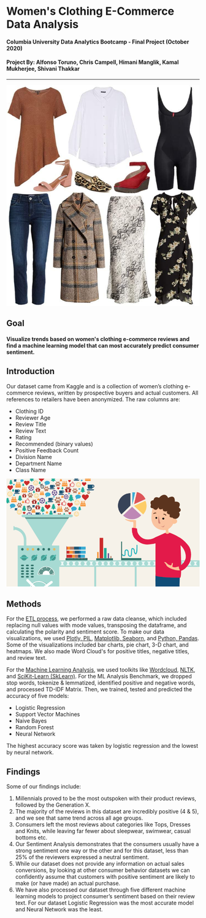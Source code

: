# Women's Clothing E-Commerce Data Analysis

#### Columbia University Data Analytics Bootcamp - Final Project (October 2020) 
#### Project By: Alfonso Toruno, Chris Campell, Himani Manglik, Kamal Mukherjee, Shivani Thakkar
--------------------------------------------------------------------------------------------------

![Array of Women's Clothes](./Images/Womens_Clothes.jpg)


## Goal
#### Visualize trends based on women's clothing e-commerce reviews and find a machine learning model that can most accurately predict consumer sentiment.

## Introduction
Our dataset came from Kaggle and is a collection of women’s clothing e-commerce reviews, written by prospective buyers and actual customers. All references to retailers have been anonymized. The raw columns are:

* Clothing ID
* Reviewer Age
* Review Title
* Review Text
* Rating
* Recommended (binary values)
* Positive Feedback Count
* Division Name
* Department Name
* Class Name

![Data Process](./Images/data_cleaning.png)

## Methods
For the <ins>ETL process</ins>, we performed a raw data cleanse, which included replacing null values with mode values, transposing the dataframe, and calculating the polarity and sentiment score. 
To make our data visualizations, we used <ins>Plotly, PIL</ins>, <ins>Matplotlib, Seaborn</ins>, and <ins>Python, Pandas</ins>. Some of the visualizations included bar charts, pie chart, 3-D chart, and heatmaps. We also made Word Cloud's for positive titles, negative titles, and review text. 

For the <ins>Machine Learning Analysis</ins>, we used toolkits like <ins>Wordcloud</ins>, <ins>NLTK</ins>, and <ins>SciKit-Learn (SkLearn)</ins>. For the ML Analysis Benchmark, we dropped stop words, tokenize & lemmatized, identified positive and negative words, and processed TD-IDF Matrix. Then, we trained, tested and predicted the accuracy of five models:

* Logistic Regression
* Support Vector Machines
* Naive Bayes
* Random Forest
* Neural Network

The highest accuracy score was taken by logistic regression and the lowest by neural network.

## Findings

Some of our findings include: 

1. Millennials proved to be the most outspoken with their product reviews, followed by the Generation X. 
2. The majority of the reviews in this dataset are incredibly positive (4 & 5), and we see that same trend across all age groups.
3. Consumers left the most reviews about categories like Tops, Dresses and Knits, while leaving far fewer about sleepwear, swimwear, casual bottoms etc.
4. Our Sentiment Analysis demonstrates that the consumers usually have a strong sentiment one way or the other and for this dataset, less than 25% of the reviewers expressed a neutral sentiment. 
5. While our dataset does not provide any information on actual sales conversions, by looking at other consumer behavior datasets we can confidently assume that customers with positive sentiment are likely to make (or have made) an actual purchase.
6. We have also processed our dataset through five different machine learning models to project consumer’s sentiment based on their review text. For our dataset Logistic Regression was the most accurate model and Neural Network was the least.








